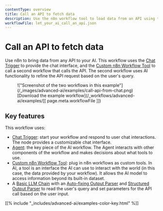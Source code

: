 ```yaml
---
contentType: overview
title: Call an API to fetch data
description: Use the n8n workflow tool to load data from an API using the HTTP Request node into your AI workflow.
workflowFile: let_your_ai_call_an_api.json
---
```


# Call an API to fetch data

Use n8n to bring data from any API to your AI. This workflow uses the [Chat Trigger](/integrations/builtin/core-nodes/n8n-nodes-langchain.chattrigger/) to provide the chat interface, and the [Custom n8n Workflow Tool](/integrations/builtin/cluster-nodes/sub-nodes/n8n-nodes-langchain.toolworkflow/) to call a second workflow that calls the API. The second workflow uses AI functionality to refine the API request based on the user's query.

<figure markdown>
!["Screenshot of the two workflows in this example"](/_images/advanced-ai/examples/call-api-from-chat.png)
<figcaption markdown>[Download the example workflow](/_workflows/advanced-ai/examples/[[ page.meta.workflowFile ]])</figcaption>
</figure>

## Key features

This workflow uses:

* [Chat Trigger](/integrations/builtin/core-nodes/n8n-nodes-langchain.chattrigger/): start your workflow and respond to user chat interactions. The node provides a customizable chat interface.
* [Agent](/integrations/builtin/cluster-nodes/root-nodes/n8n-nodes-langchain.agent/): the key piece of the AI workflow. The Agent interacts with other components of the workflow and makes decisions about what tools to use.
* [Custom n8n Workflow Tool](/integrations/builtin/cluster-nodes/sub-nodes/n8n-nodes-langchain.toolworkflow/): plug in n8n workflows as custom tools. In AI, a tool is an interface the AI can use to interact with the world (in this case, the data provided by your workflow). It allows the AI model to access information beyond its built-in dataset.
* A [Basic LLM Chain](/integrations/builtin/cluster-nodes/root-nodes/n8n-nodes-langchain.chainllm/) with an [Auto-fixing Output Parser](/integrations/builtin/cluster-nodes/sub-nodes/n8n-nodes-langchain.outputparserautofixing/) and [Structured Output Parser](/integrations/builtin/cluster-nodes/sub-nodes/n8n-nodes-langchain.outputparserstructured/) to read the user's query and set parameters for the API call based on the user input.

[[% include "_includes/advanced-ai/examples-color-key.html" %]]
